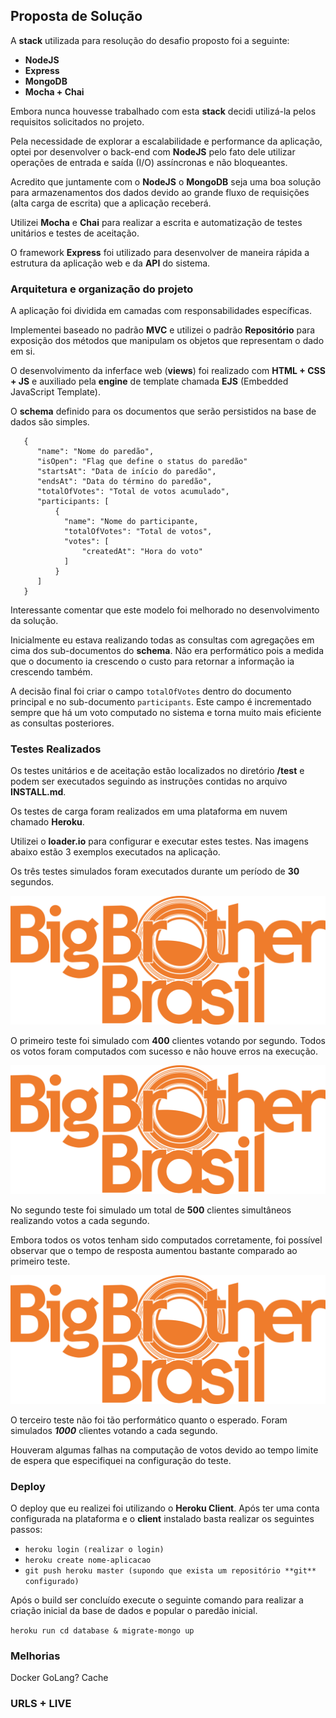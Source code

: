 ## Proposta de Solução

A **stack** utilizada para resolução do desafio proposto foi a seguinte:

+ **NodeJS**
+ **Express**
+ **MongoDB**
+ **Mocha + Chai**

Embora nunca houvesse trabalhado com esta **stack** decidi utilizá-la pelos requisitos solicitados no projeto.

Pela necessidade de explorar a escalabilidade e performance da aplicação, optei por desenvolver o back-end com **NodeJS** pelo fato dele utilizar operações de entrada e saída (I/O) assíncronas e não bloqueantes.

Acredito que juntamente com o **NodeJS** o **MongoDB** seja uma boa solução para armazenamentos dos dados devido ao grande fluxo de requisições (alta carga de escrita) que a aplicação receberá.

Utilizei **Mocha** e **Chai** para realizar a escrita e automatização de testes unitários e testes de aceitação.

O framework **Express** foi utilizado para desenvolver de maneira rápida a estrutura da aplicação web e da **API** do sistema.

### Arquitetura e organização do projeto

A aplicação foi dividida em camadas com responsabilidades específicas. 

Implementei baseado no padrão **MVC** e utilizei o padrão **Repositório** para exposição dos métodos que manipulam os objetos que representam o dado em si.

O desenvolvimento da inferface web (**views**) foi realizado com **HTML + CSS + JS** e auxiliado pela **engine** de template chamada **EJS** (Embedded JavaScript Template).

O **schema** definido para os documentos que serão persistidos na base de dados são simples.

```
   {
      "name": "Nome do paredão",
      "isOpen": "Flag que define o status do paredão"
      "startsAt": "Data de início do paredão",
      "endsAt": "Data do término do paredão",
      "totalOfVotes": "Total de votos acumulado",
      "participants: [
          {
            "name": "Nome do participante,
            "totalOfVotes": "Total de votos",
            "votes": [
                "createdAt": "Hora do voto"
            ]
          }
      ]
   }
```

Interessante comentar que este modelo foi melhorado no desenvolvimento da solução.

Inicialmente eu estava realizando todas as consultas com agregações em cima dos sub-documentos do **schema**. Não era performático pois a medida que o  documento ia crescendo o custo para retornar a informação ia crescendo também.

A decisão final foi criar o campo `totalOfVotes` dentro do documento principal e no sub-documento `participants`. Este campo é incrementado sempre que há um voto computado no sistema e torna muito mais eficiente as consultas posteriores. 


### Testes Realizados

Os testes unitários e de aceitação estão localizados no diretório **/test** e podem ser executados seguindo as instruções contidas no arquivo **INSTALL.md**.

Os testes de carga foram realizados em uma plataforma em nuvem chamado **Heroku**. 

Utilizei o **loader.io** para configurar e executar estes testes. Nas imagens abaixo estão 3 exemplos executados na aplicação.

Os três testes simulados foram executados durante um período de **30** segundos.

![400 votos/seg](/public/img/logo.png "400 votos/seg")

O primeiro teste foi simulado com **400** clientes votando por segundo. Todos os votos foram computados com sucesso e não houve erros na execução.

![500 votos/seg](/public/img/logo.png "500 votos/seg")

No segundo teste foi simulado um total de **500** clientes simultâneos realizando votos a cada segundo. 

Embora todos os votos tenham sido computados corretamente, foi possível observar que o tempo de resposta aumentou bastante comparado ao primeiro teste.

![1000 votos/seg](/public/img/logo.png "1000 votos/seg")

O terceiro teste não foi tão performático quanto o esperado. Foram simulados ***1000*** clientes votando a cada segundo.

Houveram algumas falhas na computação de votos devido ao tempo limite de espera que especifiquei na configuração do teste.

### Deploy

O deploy que eu realizei foi utilizando o **Heroku Client**. Após ter uma conta configurada na plataforma e o **client** instalado basta realizar os seguintes passos:

+ `heroku login (realizar o login)`
+ `heroku create nome-aplicacao`
+ `git push heroku master (supondo que exista um repositório **git** configurado)`

Após o build ser concluído execute o seguinte comando para realizar a criação inicial da base de dados e popular o paredão inicial.

`heroku run cd database & migrate-mongo up`

### Melhorias
Docker
GoLang?
Cache
### URLS + LIVE